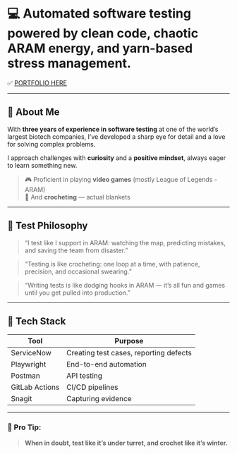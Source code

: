 # 💻 Automated software testing powered by clean code, chaotic ARAM energy, and yarn-based stress management.  

✅ [PORTFOLIO HERE](https://github.com/Rivnell/LeagueofTests)

---

## 👋 About Me

With **three years of experience in software testing** at one of the world’s largest biotech companies, I’ve developed a sharp eye for detail and a love for solving complex problems.

I approach challenges with **curiosity** and a **positive mindset**, always eager to learn something new.

> 🎮 Proficient in playing **video games** (mostly League of Legends - ARAM)  
> 🧶 And **crocheting** — actual blankets

---

## 🐛 Test Philosophy

> “I test like I support in ARAM: watching the map, predicting mistakes, and saving the team from disaster.”  

> “Testing is like crocheting: one loop at a time, with patience, precision, and occasional swearing.”  

> “Writing tests is like dodging hooks in ARAM — it’s all fun and games until you get pulled into production.”  

---

## 🔧 Tech Stack

| Tool           | Purpose                                    |
|----------------|--------------------------------------------|
| ServiceNow     | Creating test cases, reporting defects     |
| Playwright     | End-to-end automation                      |
| Postman        | API testing                                |
| GitLab Actions | CI/CD pipelines                            |
| Snagit         | Capturing evidence                         |

---

### 🧠 Pro Tip:
> **When in doubt, test like it’s under turret, and crochet like it’s winter.**

